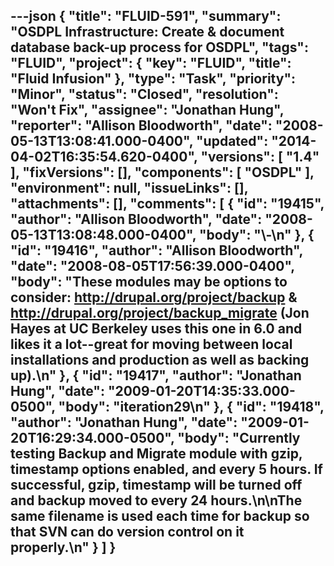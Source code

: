 ---json
{
  "title": "FLUID-591",
  "summary": "OSDPL Infrastructure: Create & document database back-up process for OSDPL",
  "tags": "FLUID",
  "project": {
    "key": "FLUID",
    "title": "Fluid Infusion"
  },
  "type": "Task",
  "priority": "Minor",
  "status": "Closed",
  "resolution": "Won't Fix",
  "assignee": "Jonathan Hung",
  "reporter": "Allison Bloodworth",
  "date": "2008-05-13T13:08:41.000-0400",
  "updated": "2014-04-02T16:35:54.620-0400",
  "versions": [
    "1.4"
  ],
  "fixVersions": [],
  "components": [
    "OSDPL"
  ],
  "environment": null,
  "issueLinks": [],
  "attachments": [],
  "comments": [
    {
      "id": "19415",
      "author": "Allison Bloodworth",
      "date": "2008-05-13T13:08:48.000-0400",
      "body": "\\-\n"
    },
    {
      "id": "19416",
      "author": "Allison Bloodworth",
      "date": "2008-08-05T17:56:39.000-0400",
      "body": "These modules may be options to consider: <http://drupal.org/project/backup> & <http://drupal.org/project/backup_migrate> (Jon Hayes at UC Berkeley uses this one in 6.0 and likes it a lot--great for moving between local installations and production as well as backing up).\n"
    },
    {
      "id": "19417",
      "author": "Jonathan Hung",
      "date": "2009-01-20T14:35:33.000-0500",
      "body": "iteration29\n"
    },
    {
      "id": "19418",
      "author": "Jonathan Hung",
      "date": "2009-01-20T16:29:34.000-0500",
      "body": "Currently testing Backup and Migrate module with gzip, timestamp options enabled, and every 5 hours. If successful, gzip, timestamp will be turned off and backup moved to every 24 hours.\n\nThe same filename is used each time for backup so that SVN can do version control on it properly.\n"
    }
  ]
}
---

        